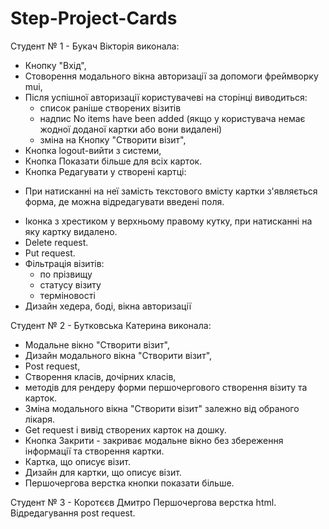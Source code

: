 # Step-Project-Cards

Студент № 1 - Букач Вікторія виконала:

* Кнопку "Вхід",
* Стоворення модального вікна авторизації за допомоги фреймворку mui, 
* Після успішної авторизації користувачеві на сторінці виводиться:
  - список раніше створених візитів
  - надпис No items have been added (якщо у користувача немає жодної доданої картки або вони видалені)
  - зміна на Кнопку "Створити візит",
* Кнопка logout-вийти з системи,
* Кнопка Показати більше для всіх карток.
* Кнопка Редагувати у створені картці:
 - При натисканні на неї замість текстового вмісту картки з'являється форма, де можна відредагувати введені поля.
* Іконка з хрестиком у верхньому правому кутку, при натисканні на яку картку видалено.
* Delete request.
* Put request.
* Фільтрація візитів:
  - по прізвищу
  - статусу візиту
  - терміновості
* Дизайн хедера, боді, вікна авторизації


Студент № 2 - Бутковська Катерина виконала:

* Модальне вікно "Створити візит",
* Дизайн модального вікна "Створити візит",
* Post request,
* Створення класів, дочірних класів,
* методів для рендеру форми першочергового створення візиту та карток.
* Зміна модального вікна "Створити візит" залежно від обраного лікаря.
* Get request і вивід створених карток на дошку.
* Кнопка Закрити - закриває модальне вікно без збереження інформації та створення картки.
* Картка, що описує візит.
* Дизайн для картки, що описує візит.
* Першочергова верстка кнопки показати більше.


Студент № 3 - Коротєєв Дмитро
Першочергова верстка html.
Відредагування post request.